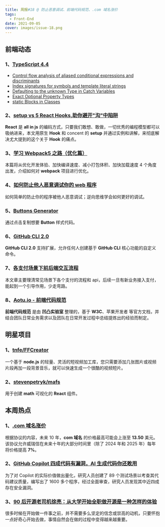 ```yaml
---
title: 周报#18 @ 防止恶意调试、前端代码规范、.com 域名涨价
tags:
  - Front-End
date: 2021-09-05
cover: images/issue-18.png
---
```


## 前端动态

### 1、[TypeScript 4.4](https://devblogs.microsoft.com/typescript/announcing-typescript-4-4)

- [Control flow analysis of aliased conditional expressions and discriminants](https://github.com/microsoft/TypeScript/pull/44730)
- [Index signatures for symbols and template literal strings](https://github.com/microsoft/TypeScript/pull/44512)
- [Defaulting to the unknown Type in Catch Variables](https://github.com/microsoft/TypeScript/pull/41013)
- [Exact Optional Property Types](https://github.com/microsoft/TypeScript/pull/43947)
- [static Blocks in Classes](https://github.com/microsoft/TypeScript/pull/43370)

### 2、[setup vs 5 React Hooks,助你避开"沟"中陷阱](https://segmentfault.com/a/1190000040543670)

**React** 是 **all in js** 的编码方式，只要我们敢想、敢做，一切优秀的编程模型都可以吸纳进来，本文用原生 **Hook** 和 concent 的 **setup** 并通过实例和讲解，来彻底解决尤大提到的这个关于 **Hook** 的痛点。

### 3、[学习 Webpack5 之路（优化篇）](https://mp.weixin.qq.com/s/pwynolH0pTtT38f-xBUsXw)

本篇将从优化开发体验、加快编译速度、减小打包体积、加快加载速度 4 个角度出发，介绍如何对 **webpack** 项目进行优化。

### 4、[如何防止他人恶意调试你的 web 程序](https://juejin.cn/post/7000784414858805256)

如何简单的防止你的程序被他人恶意调试；逆向思维学会如何更好的调试。

### 5、[Buttons Generator](https://markodenic.com/tools/buttons-generator)

通过点击复制想要 **Button** 样式代码。

### 6、[GitHub CLI 2.0](https://github.blog/2021-08-24-github-cli-2-0-includes-extensions/)

**GitHub CLI 2.0** 支持扩展，允许任何人创建基于 **GitHub CLI** 核心功能的自定义命令。

### 7、[各支付场景下前后端交互流程](https://mp.weixin.qq.com/s/m3AGf_xp8AgcgDCK6dZKoQ)

本文章主要理清常见场景下各个支付的流程和 api，后续一旦有新业务接入支付，能起到一个引导作用，少走弯路。

### 8、[Aotu.io - 前端代码规范](https://guide.aotu.io/index.html)

**前端代码规范** 是由 **凹凸实验室** 整理的，基于 **W3C**、苹果开发者 等官方文档，并结合团队日常业务需求以及团队在日常开发过程中总结提炼出的经验而制定。

## 明星项目

### 1、[tnfe/FFCreator](https://github.com/tnfe/FFCreator)

一个基于 **node.js** 的轻量、灵活的短视频加工库，您只需要添加几张图片或视频片段再加一段背景音乐，就可以快速生成一个很酷的视频短片。

### 2、[stevenpetryk/mafs](https://github.com/stevenpetryk/mafs)

用于创建 **math** 可视化的 **React** 组件。

## 本周热点

### 1、[.com 域名涨价](https://zhuanlan.zhihu.com/p/397066562)

根据协议的内容，未来 10 年，**com 域名** 的价格最高可能会上涨至 **13.50** 美元。该协议允许威瑞信在未来十年的大部分时间里（除了 2024 年和 2025 年）每年将价格提高 **7%**。

### 2、[GitHub Copilot 四成代码有漏洞，AI 生成代码你还敢用](https://www.infoq.cn/article/t8IQeLNmRP6sx8uVtSDO)

为了对 Copilot 的实际价值做出量化，研究人员创建了 89 个测试场景以考查其代码建议质量，编写出了 1600 多个程序，经过全面审查，研究人员发现其中近四成存在安全漏洞。

### 3、[90 后开源老司机徐亮：从大学开始全职做开源是一种怎样的体验](https://www.infoq.cn/article/4KpNE719QXdxtgd7bFJA)

很多时候在开始做一件事之前，并不需要多么坚定的信念或崇高的动机，只要怀抱一点好奇心开始去做，事情自然会在做的过程中变得越来越重要。
